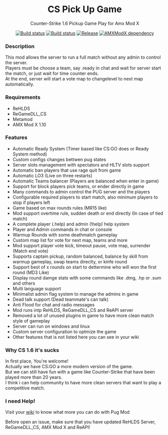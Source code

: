 <h1 align="center">CS Pick Up Game</h1>
<p align="center">Counter-Strike 1.6 Pickup Game Play for Amx Mod X</p>

<p align="center">
    <a href="https://github.com/SmileYzn/PugMod/releases/latest"><img src="https://img.shields.io/github/downloads/SmileYzn/PugMod/total?label=Download%40latest&style=flat-square&logo=github&logoColor=white" alt="Build status"></a>
    <a href="https://github.com/SmileYzn/PugMod/actions"><img src="https://img.shields.io/github/workflow/status/SmileYzn/PugMod/CI/master?style=flat-square&logo=github&logoColor=white" alt="Build status"></a>
    <a href="https://github.com/SmileYzn/PugMod/releases"><img src="https://img.shields.io/github/v/release/SmileYzn/PugMod?include_prereleases&style=flat-square&logo=github&logoColor=white" alt="Release"></a>
    <a href="https://www.amxmodx.org/downloads-new.php"><img src="https://img.shields.io/badge/AMXModX-%3E%3D1.10.0-blue?style=flat-square" alt="AMXModX dependency"></a>
</p>


<h3>Description</h3>
<p>
This mod allows the server to run a full match without any admin to control the server.<br>
Players must be choose a team, say .ready in chat and wait for server start the match, or just wait for time counter ends.<br>
At the end, server will start a vote map to changelevel to next map automatically.<br>
</p>

<h3>Requirements</h3>
<ul>
    <li>ReHLDS</li>
    <li>ReGameDLL_CS</li>
    <li>Metamod</li>
    <li>AMX Mod X 1.10</li>
</ul> 

<h3>Features</h3>
<ul>
<li>Automatic Ready System (Timer based like CS:GO does or Ready System method)</li>
<li>Custom configs changes bettwen pug states</li>
<li>Server slots management with spectators and HLTV slots support</li>
<li>Automatic ban players that use rage quit from game</li>
<li>Automatic LO3 (Live on three restarts)</li>
<li>Automatic Teams balancer (Players are balanced when enter in game)</li>
<li>Support for block players pick teams, or ender directly in game</li>
<li>Many commands to admin control the PUG server and the players</li>
<li>Configurable required players to start match, also minimum players to stop if players left</li>
<li>Game based on max rounds rules (MR15 like)</li>
<li>Mod support overtime rule, sudden death or end directly (In case of tied match)</li>
<li>A complete player (.help) and admin (!help) help system</li>
<li>Player and Admin commands in chat or console</li>
<li>Warmup Rounds with some deathmatch gameplay</li>
<li>Custom map list for vote for next map, teams and more</li>
<li>Mod support player vote kick, timeout pause, vote map, surrender (Match end vote)</li>
<li>Supports captain pickup, random balanced, balance by skill from warmup gameplay, swap teams direclty, or kinfe round</li>
<li>Support best of x rounds on start to dettermine who will won the first round (MD3 Like)</li>
<li>Display round damge stats with some commands like .dmg, .hp or .sum and others</li>
<li>Multi language support</li>
<li>Minimalist admin flag system to manage the admins in game</li>
<li>Dead talk support (Dead teammate's can talk)</li>
<li>Anti Flood for chat and radio messages</li>
<li>Mod runs intp ReHLDS, ReGameDLL_CS and ReAPI server</li>
<li>Removed a lot of unused plugins in game to have more clean match style of gameplay</li>
<li>Server can run on windows and linux</li>
<li>Custom server configuration to optmize the game</li>
<li>Other features that is not listed here you can see in your wiki</li>
</ul>

<h3>Why CS 1.6 it's sucks</h3>
<p>
In first place, You're welcome!<br>  
Actually we have CS:GO a more modern version of the game.<br>  
But we can still have fun with a game like Counter-Strike that have been played more than 20 years.<br>  
I think i can help community to have more clean servers that want to play a competitive match.
</p>

<h3>I need Help!</h3>
<p>Visit your <a href="https://github.com/SmileYzn/PugMod/wiki">wiki</a> to know what more you can do with Pug Mod</p>
<p>Before open an issue, make sure that you have updated ReHLDS Server, ReGameDLL_CS, AMX Mod X and ReAPI!</p>
